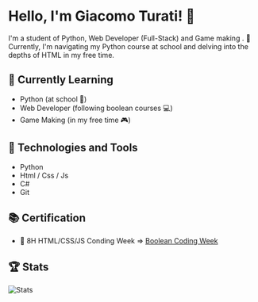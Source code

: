 # Hello, I'm Giacomo Turati! 👋

I'm a student of Python, Web Developer (Full-Stack) and Game making . 🚀 Currently, I'm navigating my Python course at school and delving into the depths of HTML in my free time.

## 🌱 Currently Learning
- Python (at school 🏫) 
- Web Developer (following boolean courses 💻)
- Game Making (in my free time 🎮) 

## 🔧 Technologies and Tools
- Python 
- Html / Css / Js
- C#
- Git

## 📚 Certification
- 📅 8H HTML/CSS/JS Conding Week => [Boolean Coding Week](https://github.com/GiacomoTurati/GiacomoTurati/files/14731026/e749a095d5a92555f3ce8824c46bc37a.pdf)

## 🏆 Stats
![Stats](https://github-readme-stats.vercel.app/api?username=GiacomoTurati&show_icons=true&theme=shades-of-purple)
